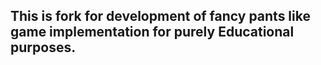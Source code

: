 This is fork for development of fancy pants like game implementation for purely Educational purposes.
-------------------------------------------------------------------------------------------------------

